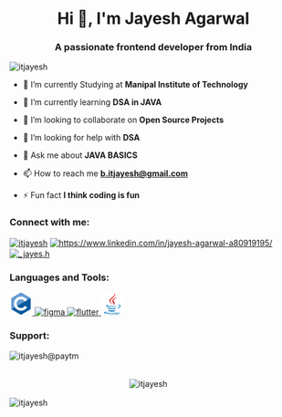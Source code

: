 <h1 align="center">Hi 👋, I'm Jayesh Agarwal</h1>
<h3 align="center">A passionate frontend developer from India</h3>

<p align="left"> <img src="https://komarev.com/ghpvc/?username=itjayesh&label=Profile%20views&color=0e75b6&style=flat" alt="itjayesh" /> </p>

- 🔭 I’m currently Studying at **Manipal Institute of Technology**

- 🌱 I’m currently learning **DSA in JAVA**

- 👯 I’m looking to collaborate on **Open Source Projects**

- 🤝 I’m looking for help with **DSA**

- 💬 Ask me about **JAVA BASICS**

- 📫 How to reach me **b.itjayesh@gmail.com**

- ⚡ Fun fact **I think coding is fun**

<h3 align="left">Connect with me:</h3>
<p align="left">
<a href="https://twitter.com/itjayesh" target="blank"><img align="center" src="https://raw.githubusercontent.com/rahuldkjain/github-profile-readme-generator/master/src/images/icons/Social/twitter.svg" alt="itjayesh" height="30" width="40" /></a>
<a href="https://linkedin.com/in/https://www.linkedin.com/in/jayesh-agarwal-a80919195/" target="blank"><img align="center" src="https://raw.githubusercontent.com/rahuldkjain/github-profile-readme-generator/master/src/images/icons/Social/linked-in-alt.svg" alt="https://www.linkedin.com/in/jayesh-agarwal-a80919195/" height="30" width="40" /></a>
<a href="https://instagram.com/_jayes.h" target="blank"><img align="center" src="https://raw.githubusercontent.com/rahuldkjain/github-profile-readme-generator/master/src/images/icons/Social/instagram.svg" alt="_jayes.h" height="30" width="40" /></a>
</p>

<h3 align="left">Languages and Tools:</h3>
<p align="left"> <a href="https://www.cprogramming.com/" target="_blank" rel="noreferrer"> <img src="https://raw.githubusercontent.com/devicons/devicon/master/icons/c/c-original.svg" alt="c" width="40" height="40"/> </a> <a href="https://www.figma.com/" target="_blank" rel="noreferrer"> <img src="https://www.vectorlogo.zone/logos/figma/figma-icon.svg" alt="figma" width="40" height="40"/> </a> <a href="https://flutter.dev" target="_blank" rel="noreferrer"> <img src="https://www.vectorlogo.zone/logos/flutterio/flutterio-icon.svg" alt="flutter" width="40" height="40"/> </a> <a href="https://www.java.com" target="_blank" rel="noreferrer"> <img src="https://raw.githubusercontent.com/devicons/devicon/master/icons/java/java-original.svg" alt="java" width="40" height="40"/> </a> </p>

<h3 align="left">Support:</h3>
<p><a href="https://www.buymeacoffee.com/itjayesh@paytm"> <img align="left" src="https://cdn.buymeacoffee.com/buttons/v2/default-yellow.png" height="50" width="210" alt="itjayesh@paytm" /></a></p><br><br>

<p><img align="center" src="https://github-readme-stats.vercel.app/api/top-langs?username=itjayesh&show_icons=true&locale=en&layout=compact" alt="itjayesh" /></p>

<p><img align="center" src="https://github-readme-streak-stats.herokuapp.com/?user=itjayesh&" alt="itjayesh" /></p>
